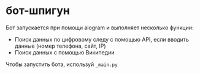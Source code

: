 # бот-шпигун
Бот запускается при помощи aiogram и выполняет несколько функции:
- Поиск данных по цифровому следу с помощью API, если вводить данные (номер телефона, сайт, IP)
- Поиск данных с помощью Википедии

Чтобы запустить бота, используй `_main.py`
